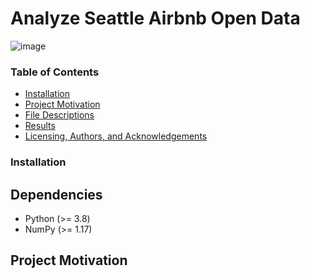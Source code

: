 # Analyze Seattle Airbnb Open Data

![image](https://user-images.githubusercontent.com/20412657/180074298-c21e902a-310a-42d6-a186-67e78d8b3f65.png)

### Table of Contents

- [Installation](#installation)
- [Project Motivation](#motivation)
- [File Descriptions](#files)
- [Results](#results)
- [Licensing, Authors, and Acknowledgements](#licensing)

### Installation
## Dependencies
- Python (>= 3.8)
- NumPy (>= 1.17)


## Project Motivation

